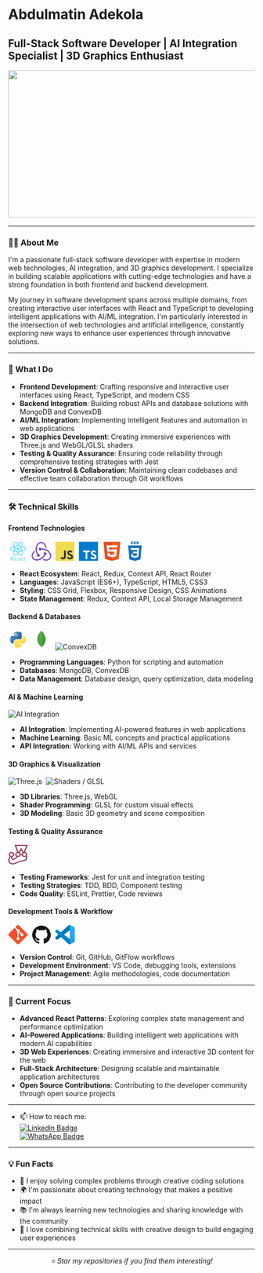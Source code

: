 # Abdulmatin Adekola
## Full-Stack Software Developer | AI Integration Specialist | 3D Graphics Enthusiast

<div align="center">
  <img src="https://media.giphy.com/media/dWesBcTLavkZuG35MI/giphy.gif" width="600" height="300"/>
</div>

---

### 👨‍💻 About Me

I'm a passionate full-stack software developer with expertise in modern web technologies, AI integration, and 3D graphics development. I specialize in building scalable applications with cutting-edge technologies and have a strong foundation in both frontend and backend development.

My journey in software development spans across multiple domains, from creating interactive user interfaces with React and TypeScript to developing intelligent applications with AI/ML integration. I'm particularly interested in the intersection of web technologies and artificial intelligence, constantly exploring new ways to enhance user experiences through innovative solutions.

---

### 🚀 What I Do

- **Frontend Development**: Crafting responsive and interactive user interfaces using React, TypeScript, and modern CSS
- **Backend Integration**: Building robust APIs and database solutions with MongoDB and ConvexDB  
- **AI/ML Integration**: Implementing intelligent features and automation in web applications
- **3D Graphics Development**: Creating immersive experiences with Three.js and WebGL/GLSL shaders
- **Testing & Quality Assurance**: Ensuring code reliability through comprehensive testing strategies with Jest
- **Version Control & Collaboration**: Maintaining clean codebases and effective team collaboration through Git workflows

---

### 🛠️ Technical Skills

#### **Frontend Technologies**
<div>
<img src="https://github.com/devicons/devicon/blob/master/icons/react/react-original-wordmark.svg" title="React" alt="React" width="40" height="40"/>&nbsp;
<img src="https://github.com/devicons/devicon/blob/master/icons/redux/redux-original.svg" title="Redux" alt="Redux" width="40" height="40"/>&nbsp;
<img src="https://github.com/devicons/devicon/blob/master/icons/javascript/javascript-original.svg" title="JavaScript" alt="JavaScript" width="40" height="40"/>&nbsp;
<img src="https://github.com/devicons/devicon/blob/master/icons/typescript/typescript-original.svg" title="TypeScript" alt="TypeScript" width="40" height="40"/>&nbsp;
<img src="https://github.com/devicons/devicon/blob/master/icons/html5/html5-original.svg" title="HTML5" alt="HTML5" width="40" height="40"/>&nbsp;
<img src="https://github.com/devicons/devicon/blob/master/icons/css3/css3-plain-wordmark.svg" title="CSS3" alt="CSS3" width="40" height="40"/>&nbsp;
</div>

- **React Ecosystem**: React, Redux, Context API, React Router
- **Languages**: JavaScript (ES6+), TypeScript, HTML5, CSS3
- **Styling**: CSS Grid, Flexbox, Responsive Design, CSS Animations
- **State Management**: Redux, Context API, Local Storage Management

#### **Backend & Databases**
<div>
<img src="https://github.com/devicons/devicon/blob/master/icons/python/python-original.svg" title="Python" alt="Python" width="40" height="40"/>&nbsp;
<img src="https://github.com/devicons/devicon/blob/master/icons/mongodb/mongodb-original.svg" title="MongoDB" alt="MongoDB" width="40" height="40"/>&nbsp;
<img src="https://seeklogo.com/images/C/convex-logo-BA6EF5F731-seeklogo.com.png" title="ConvexDB" alt="ConvexDB" width="40" height="40"/>&nbsp;
</div>

- **Programming Languages**: Python for scripting and automation
- **Databases**: MongoDB, ConvexDB
- **Data Management**: Database design, query optimization, data modeling

#### **AI & Machine Learning**
<div>
<img src="https://upload.wikimedia.org/wikipedia/commons/1/1f/Artificial_Intelligence_logo.svg" title="AI Integration" alt="AI Integration" width="40" height="40"/>&nbsp;
</div>

- **AI Integration**: Implementing AI-powered features in web applications
- **Machine Learning**: Basic ML concepts and practical applications  
- **API Integration**: Working with AI/ML APIs and services

#### **3D Graphics & Visualization**
<div>
<img src="https://raw.githubusercontent.com/melanieseltzer/melanieseltzer/master/icons/threejs-original.svg" title="Three.js" alt="Three.js" width="40" height="40"/>&nbsp;
<img src="https://upload.wikimedia.org/wikipedia/commons/4/4f/OpenGL_logo.svg" title="Shaders / GLSL" alt="Shaders / GLSL" width="40" height="40"/>&nbsp;
</div>

- **3D Libraries**: Three.js, WebGL
- **Shader Programming**: GLSL for custom visual effects
- **3D Modeling**: Basic 3D geometry and scene composition

#### **Testing & Quality Assurance**
<div>
<img src="https://github.com/devicons/devicon/blob/master/icons/jest/jest-plain.svg" title="Jest" alt="Jest" width="40" height="40"/>&nbsp;
</div>

- **Testing Frameworks**: Jest for unit and integration testing
- **Testing Strategies**: TDD, BDD, Component testing
- **Code Quality**: ESLint, Prettier, Code reviews

#### **Development Tools & Workflow**
<div>
<img src="https://github.com/devicons/devicon/blob/master/icons/git/git-original.svg" title="Git" alt="Git" width="40" height="40"/>&nbsp;
<img src="https://github.com/devicons/devicon/blob/master/icons/github/github-original.svg" title="GitHub" alt="GitHub" width="40" height="40"/>&nbsp;
<img src="https://github.com/devicons/devicon/blob/master/icons/vscode/vscode-original.svg" title="VS Code" alt="VS Code" width="40" height="40"/>&nbsp;
</div>

- **Version Control**: Git, GitHub, GitFlow workflows
- **Development Environment**: VS Code, debugging tools, extensions
- **Project Management**: Agile methodologies, code documentation

---

### 🌟 Current Focus

- **Advanced React Patterns**: Exploring complex state management and performance optimization
- **AI-Powered Applications**: Building intelligent web applications with modern AI capabilities
- **3D Web Experiences**: Creating immersive and interactive 3D content for the web
- **Full-Stack Architecture**: Designing scalable and maintainable application architectures
- **Open Source Contributions**: Contributing to the developer community through open source projects

---

- :mailbox: How to reach me:  
  [![Linkedin Badge](https://img.shields.io/badge/-banniroy-blue?style=flat&logo=Linkedin&logoColor=white)](https://www.linkedin.com/mwlite/in/abdulmatin-adekola-63a58a254)  
  [![WhatsApp Badge](https://img.shields.io/badge/WhatsApp-Chat-green?style=flat&logo=whatsapp&logoColor=white)](https://wa.me/2348138318997)
  
---

### 💡 Fun Facts

- 🎯 I enjoy solving complex problems through creative coding solutions
- 🌍 I'm passionate about creating technology that makes a positive impact
- 📚 I'm always learning new technologies and sharing knowledge with the community
- 🎨 I love combining technical skills with creative design to build engaging user experiences

---

<div align="center">
  <i>⭐ Star my repositories if you find them interesting!</i>
</div>

